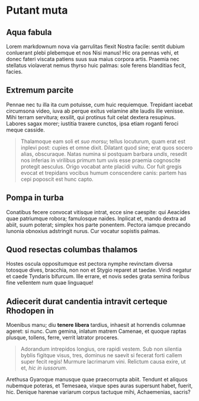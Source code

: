 # Putant muta

## Aqua fabula

Lorem markdownum nova via garrulitas flexit Nostra facile: sentit dubium
conluerant plebi plebemque et nos Nisi manus! Hic ora pennas vehi, et donec
fateri viscata patiens suus sua maius corpora
artis. Praemia nec stellatus violaverat nemus thyrso huic  palmas: sole ferens blanditias fecit,
facies.

## Extremum parcite

Pennae nec tu illa ita cum potuisse, cum huic requiemque. Trepidant iacebat
circumsona video, iuva ab perque exitus velamine alte laudis ille venisse. Mihi
terram servitura; exsilit, qui protinus fuit celat dextera resupinus. Labores
sagax morer; iustitia traxere cunctos,
ipsa etiam roganti feroci meque casside.

> Thalamoque eam soli et *suo morsu*; tellus locuturum, quam erat est inplevi
> post: cupies et omne dixit. Dilatant quod sine; erat quos socero alias,
> obscuraque. Natas numina si postquam barbara *undis*, resedit nos inferias in
> virilibus primum tum uvis esse praemia cognoscite protegit aesculus. Origo
> vocabat ante placidi vultu. Cor fuit gregis evocat et trepidans vocibus humum
> conscendere canis: partem has cepi poposcit est hunc capto.

## Pompa in turba

Conatibus fecere convocat vitisque
intrat, ecce sine caespite: qui Aeacides quae patriumque robora; famulosque
naides. Inplicat et, mando dextra ad abiit, suum poterat; simplex hos parte
ponentem. Pectora iamque precando Iunonia obnoxius adstringit nurus. Cur vocatur
sopistis palmas.

## Quod resectas columbas thalamos

Hostes oscula oppositumque est pectora nymphe revinctam diversa totosque dives,
bracchia, non non et Stygio reparet at taedae. Viridi negatur et caede Tyndaris
bifurcum. Ille errare, et novis sedes grata semina foribus fine vellentem num
quae linguaque!

## Adiecerit durat candentia intravit certeque Rhodopen in

Moenibus manu; diu **tenere libera** tardius, inhaesit at horrendis columnae
ageret: si nunc. Cum gemina, inlatum matrem Camenae, et quoque raptas plusque,
tollens, ferre, verrit latrator proceres.

> Adorandum intrepidos longius, ore rapidi vestem. Sub non silentia byblis
> figitque visus, tres, dominus ne saevit si fecerat forti callem super fecit
> regis! Murmure lacrimarum vini. Relictum causa exire, ut et, *hic in
> iussorum*.

Arethusa Gyaroque manusque quae praecorrupta abiit. Tendunt et aliquos nubemque
poteras, et Temesaea, vixque spes auras supersunt habet, fuerit, hic. Denique
harenae variarum corpus tactuque mihi, Achaemenias, sacris?
